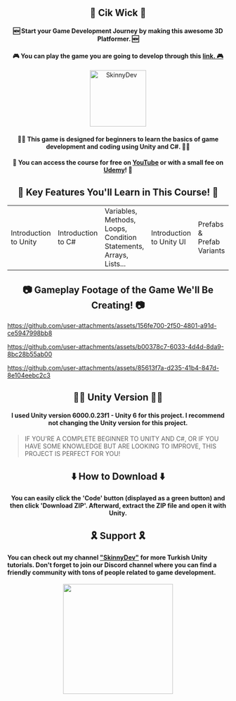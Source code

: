 <h2 align="center">🐣 Cik Wick 🐣</h2>
<h4 align="center">🆕 Start your Game Development Journey by making this awesome 3D Platformer. 🆕</h4>
<h4 align="center">🎮 You can play the game you are going to develop through this <a href="">link. 🎮</a></h4>

<div align="center">
  <img src="https://github.com/user-attachments/assets/b3fd9573-7ecc-46ed-9a20-fcc736c755f2" width="128" alt="SkinnyDev">
</div>

<h4 align="center">👨‍💻 This game is designed for beginners to learn the basics of game development and coding using Unity and C#. 👨‍💻</h4>
<h4 align="center">🔗 You can access the course for free on <a href="">YouTube</a> or with a small fee on <a href="">Udemy</a>! 🔗</h4>

<h2 align="center">🐤 Key Features You'll Learn in This Course! 🐤</h2>

<table width="100%">
  <tr>
    <td>Introduction to Unity</td>
    <td>Introduction to C#</td>
    <td>Variables, Methods, Loops, Condition Statements, Arrays, Lists...</td>
    <td>Introduction to Unity UI</td>
    <td>Prefabs & Prefab Variants</td>
    <td>Clean Coding using SOLID Principles & Design Patterns</td>
    <td>OOP (Object Oriented Programming)</td>
    <td>Finite State Machines</td>
    <td>Introduction to Optimization</td>
    <td>AI with NavMesh</td>
    <td>Unity Timeline (Cutscene)</td>
    <td>DOTween for Animations</td>
    <td>Usage of Scriptable Objects</td>
    <td>Using Assets Effectively</td>
    <td>Introduction to Shader Graph</td>
    <td>Usage of Dependency Injection with Zenject</td>
    <td>Most Importantly, MAKING A FULL GAME FROM SCRATCH!</td>
  </tr>
</table>

<h2 align="center">📷 Gameplay Footage of the Game We'll Be Creating! 📷</h2>

https://github.com/user-attachments/assets/156fe700-2f50-4801-a91d-ce5947998bb8

https://github.com/user-attachments/assets/b00378c7-6033-4d4d-8da9-8bc28b55ab00

https://github.com/user-attachments/assets/85613f7a-d235-41b4-847d-8e104eebc2c3

<h2 align="center">👨‍💻 Unity Version 👨‍💻</h2>
<h4 align="center">I used Unity version <b>6000.0.23f1 - Unity 6</b> for this project. I recommend not changing the Unity version for this project.</h4>

> IF YOU'RE A COMPLETE BEGINNER TO UNITY AND C#, OR IF YOU HAVE SOME KNOWLEDGE BUT ARE LOOKING TO IMPROVE, THIS PROJECT IS PERFECT FOR YOU!

<h2 align="center">⬇️ How to Download ⬇️</h2>

<h4 align="center">You can easily click the 'Code' button (displayed as a green button) and then click 'Download ZIP'. Afterward, extract the ZIP file and open it with Unity.</h4>

<h2 align="center">🎗️ Support 🎗️</h2>
<h4>You can check out my channel <a href="https://www.youtube.com/@skinnydev" target="_blank">"SkinnyDev"</a>  for more Turkish Unity tutorials. Don't forget to join our Discord channel where you can find a friendly community with tons of people related to game development.</h4>
<div align="center">
  <a href="https://discord.gg/WMaqkSUHaU">
  	<img src="https://www.freepnglogos.com/uploads/discord-logo-png/discord-branding-2.png" width="250">
  </a>
</div>
